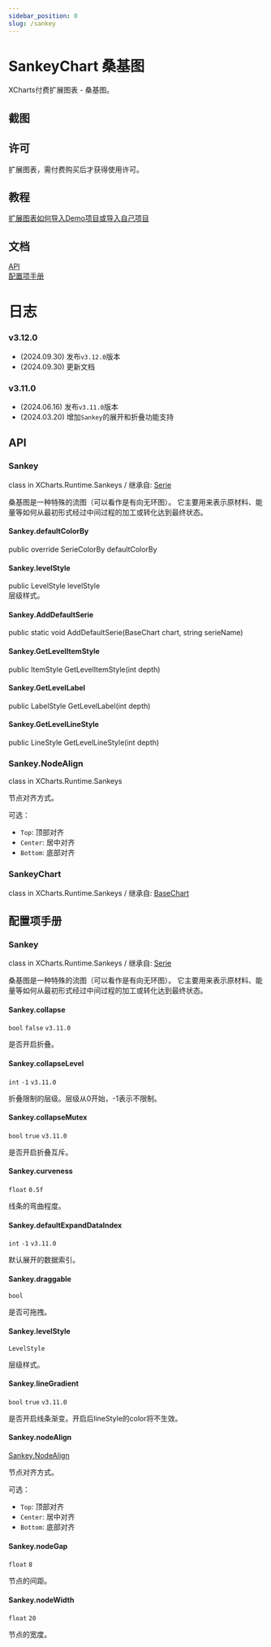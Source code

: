 ```yaml
---
sidebar_position: 0
slug: /sankey
---
```


# SankeyChart 桑基图

XCharts付费扩展图表 - 桑基图。

## 截图

## 许可

扩展图表，需付费购买后才获得使用许可。

## 教程

[扩展图表如何导入Demo项目或导入自己项目](https://github.com/XCharts-Team/XCharts-Demo)

## 文档

[API](#api)  
[配置项手册](#配置项手册)  

# 日志

### v3.12.0

* (2024.09.30) 发布`v3.12.0`版本
* (2024.09.30) 更新文档

### v3.11.0

* (2024.06.16) 发布`v3.11.0`版本
* (2024.03.20) 增加`Sankey`的展开和折叠功能支持

## API

### Sankey

class in XCharts.Runtime.Sankeys / 继承自: [Serie](https://xcharts-team.github.io/docs/api#serie)

桑基图是一种特殊的流图（可以看作是有向无环图）。 它主要用来表示原材料、能量等如何从最初形式经过中间过程的加工或转化达到最终状态。

#### Sankey.defaultColorBy

public override SerieColorBy defaultColorBy  

#### Sankey.levelStyle

public LevelStyle levelStyle  
层级样式。

#### Sankey.AddDefaultSerie

public static void AddDefaultSerie(BaseChart chart, string serieName)  

#### Sankey.GetLevelItemStyle

public ItemStyle GetLevelItemStyle(int depth)  

#### Sankey.GetLevelLabel

public LabelStyle GetLevelLabel(int depth)  

#### Sankey.GetLevelLineStyle

public LineStyle GetLevelLineStyle(int depth)  

### Sankey.NodeAlign

class in XCharts.Runtime.Sankeys

节点对齐方式。

可选：

- `Top`: 顶部对齐
- `Center`: 居中对齐
- `Bottom`: 底部对齐

### SankeyChart

class in XCharts.Runtime.Sankeys / 继承自: [BaseChart](https://xcharts-team.github.io/docs/api#basechart)

## 配置项手册

### Sankey

class in XCharts.Runtime.Sankeys / 继承自: [Serie](https://xcharts-team.github.io/docs/configuration#serie)

桑基图是一种特殊的流图（可以看作是有向无环图）。 它主要用来表示原材料、能量等如何从最初形式经过中间过程的加工或转化达到最终状态。

#### Sankey.collapse

`bool` `false` `v3.11.0`

是否开启折叠。

#### Sankey.collapseLevel

`int` `-1` `v3.11.0`

折叠限制的层级。层级从0开始，-1表示不限制。

#### Sankey.collapseMutex

`bool` `true` `v3.11.0`

是否开启折叠互斥。

#### Sankey.curveness

`float` `0.5f`

线条的弯曲程度。

#### Sankey.defaultExpandDataIndex

`int` `-1` `v3.11.0`

默认展开的数据索引。

#### Sankey.draggable

`bool`

是否可拖拽。

#### Sankey.levelStyle

`LevelStyle`

层级样式。

#### Sankey.lineGradient

`bool` `true` `v3.11.0`

是否开启线条渐变。开启后lineStyle的color将不生效。

#### Sankey.nodeAlign

[Sankey.NodeAlign](#sankeynodealign)

节点对齐方式。

可选：

- `Top`: 顶部对齐
- `Center`: 居中对齐
- `Bottom`: 底部对齐

#### Sankey.nodeGap

`float` `8`

节点的间距。

#### Sankey.nodeWidth

`float` `20`

节点的宽度。